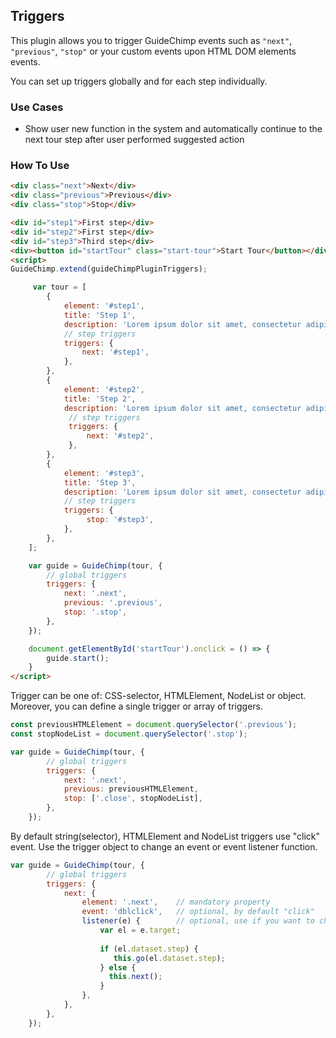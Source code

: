 
## Triggers

This plugin allows you to trigger GuideChimp events such as `"next"`, `"previous"`, `"stop"` or your custom events upon HTML DOM elements events.

You can set up triggers globally and for each step individually.

### Use Cases

- Show user new function in the system and automatically continue to the next tour step after user performed suggested action

### How To Use

```html
<div class="next">Next</div>
<div class="previous">Previous</div>
<div class="stop">Stop</div>

<div id="step1">First step</div>
<div id="step2">First step</div>
<div id="step3">Third step</div>
<div><button id="startTour" class="start-tour">Start Tour</button></div>
<script>
GuideChimp.extend(guideChimpPluginTriggers);

     var tour = [
        {
            element: '#step1',
            title: 'Step 1',
            description: 'Lorem ipsum dolor sit amet, consectetur adipiscing elit.',
            // step triggers
            triggers: {
                next: '#step1',
            },       
        },
        {
            element: '#step2',
            title: 'Step 2',
            description: 'Lorem ipsum dolor sit amet, consectetur adipiscing elit.',
             // step triggers
             triggers: {
                 next: '#step2',
             },  
        },
        {
            element: '#step3',
            title: 'Step 3',
            description: 'Lorem ipsum dolor sit amet, consectetur adipiscing elit.',
            // step triggers
            triggers: {
                 stop: '#step3',
            },  
        },
    ];

    var guide = GuideChimp(tour, {
        // global triggers
        triggers: {
            next: '.next',
            previous: '.previous',
            stop: '.stop',
        },   
    });

    document.getElementById('startTour').onclick = () => {
        guide.start();
    }
</script>
```

Trigger can be one of: CSS-selector, HTMLElement, NodeList or object. Moreover, you can define a single trigger or array of triggers.

```javascript
const previousHTMLElement = document.querySelector('.previous');
const stopNodeList = document.querySelector('.stop');

var guide = GuideChimp(tour, {
        // global triggers
        triggers: {
            next: '.next',
            previous: previousHTMLElement,
            stop: ['.close', stopNodeList],
        },   
    });
```

By default string(selector), HTMLElement and NodeList triggers use "click" event.
Use the trigger object to change an event or event listener function.

```javascript
var guide = GuideChimp(tour, {
        // global triggers
        triggers: {
            next: {
                element: '.next',    // mandatory property
                event: 'dblclick',   // optional, by default "click"
                listener(e) {        // optional, use if you want to change the standard trigger behavior
                    var el = e.target;                    
                    
                    if (el.dataset.step) {
                       this.go(el.dataset.step);
                    } else {
                      this.next();
                    }    
                },       
            },
        },   
    });
```
